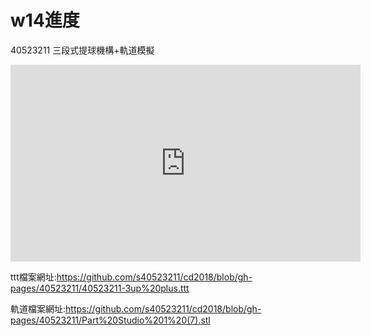 # w14進度


40523211
三段式提球機構+軌道模擬
<iframe width="560" height="315" src="https://www.youtube.com/embed/D5TVbRu7lnw" frameborder="0" allow="autoplay; encrypted-media" allowfullscreen></iframe>

ttt檔案網址:https://github.com/s40523211/cd2018/blob/gh-pages/40523211/40523211-3up%20plus.ttt

軌道檔案網址:https://github.com/s40523211/cd2018/blob/gh-pages/40523211/Part%20Studio%201%20(7).stl



